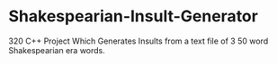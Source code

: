 # Shakespearian-Insult-Generator
320 C++ Project Which Generates Insults from a text file of 3 50 word Shakespearian era words.
